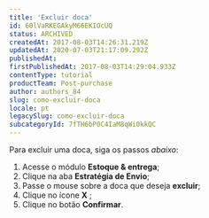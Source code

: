 ```yaml
---
title: 'Excluir doca'
id: 60lVaRKEGAkyM66EKIOcUQ
status: ARCHIVED
createdAt: 2017-08-03T14:26:31.219Z
updatedAt: 2020-07-03T21:17:09.292Z
publishedAt: 
firstPublishedAt: 2017-08-03T14:29:04.933Z
contentType: tutorial
productTeam: Post-purchase
author: authors_84
slug: como-excluir-doca
locale: pt
legacySlug: como-excluir-doca
subcategoryId: 7fTH6bP0C4IaM8qWi0kkQC
---
```



Para excluir uma doca, siga os passos _abaixo_:

1. Acesse o módulo __Estoque & entrega__;
2. Clique na aba **Estratégia de Envio**;
3. Passe o mouse sobre a doca que deseja <strong>excluir</strong>;
4. Clique no ícone **X** ;
5. Clique no botão **Confirmar**.
